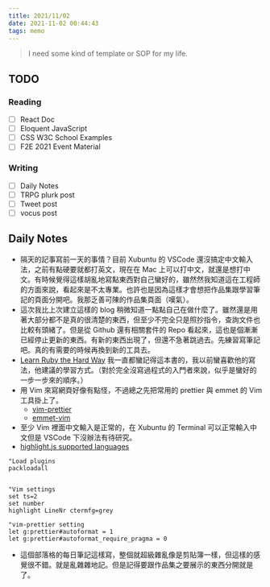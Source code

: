 ```yaml
---
title: 2021/11/02
date: 2021-11-02 00:44:43
tags: memo
---
```


> I need some kind of template or SOP for my life.

## TODO

### Reading

- [ ] React Doc
- [ ] Eloquent JavaScript
- [ ] CSS W3C School Examples
- [ ] F2E 2021 Event Material

### Writing

- [ ] Daily Notes
- [ ] TRPG plurk post
- [ ] Tweet post
- [ ] vocus post

## Daily Notes

- 隔天的記事寫前一天的事情？目前 Xubuntu 的 VSCode 還沒搞定中文輸入法，之前有點硬要就都打英文，現在在 Mac 上可以打中文，就還是想打中文。有時候覺得這樣胡亂地寫點東西對自己蠻好的，雖然然我知道這在工程師的方面來說，看起來是不太專業。也許也是因為這樣才會想把作品集跟學習筆記的頁面分開吧。我那乏善可陳的作品集頁面（嘆氣）。
- 這次我比上次建立這樣的 blog 稍微知道一點點自己在做什麼了。雖然還是用著大部分都不是真的很清楚的東西，但至少不完全只是照抄指令，查詢文件也比較有頭緒了。但是從 Github 還有相關套件的 Repo 看起來，這也是個漸漸已經停止更新的東西。有新的東西出現了，但還不急著跳過去。先練習寫筆記吧。真的有需要的時候再換到新的工具去。
- [Learn Ruby the Hard Way](https://learnrubythehardway.org/) 我一直都蠻記得這本書的，我以前蠻喜歡他的寫法，他建議的學習方式。（對於完全沒寫過程式的入門者來說，似乎是蠻好的一步一步來的順序。）
- 用 Vim 來寫網頁好像有點怪，不過總之先把常用的 prettier 與 emmet 的 Vim 工具掛上了。
  - [vim-prettier](https://github.com/prettier/vim-prettier)
  - [emmet-vim](https://github.com/mattn/emmet-vim)
- 至少 Vim 裡面中文輸入是正常的，在 Xubuntu 的 Terminal 可以正常輸入中文但是 VSCode 下沒辦法有待研究。
- [highlight.js supported languages](https://github.com/highlightjs/highlight.js/blob/main/SUPPORTED_LANGUAGES.md)

```vim '.vimrc settings'
"Load plugins
packloadall


"Vim settings
set ts=2
set number
highlight LineNr ctermfg=grey

"vim-prettier setting
let g:prettier#autoformat = 1
let g:prettier#autoformat_require_pragma = 0
```

- 這個部落格的每日筆記這樣寫，整個就超級雜亂像是剪貼簿一樣，但這樣的感覺很不錯。就是亂雜雜地記。但是記得要跟作品集之要展示的東西分開就是了。
